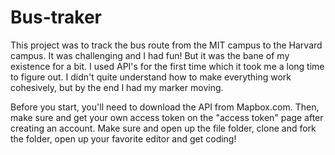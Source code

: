 # Bus-traker
This project was to track the bus route from the MIT campus to the Harvard campus. It was challenging and I had fun! But it was the bane of my existence for a bit. I used API's for the first time which it took me a long time to figure out. I didn't quite understand how to make everything work cohesively, but by the end I had my marker moving. 

Before you start, you'll need to download the API from Mapbox.com. Then, make sure and get your own access token on the "access token" page after creating an account. Make sure and open up the file folder, clone and fork the folder, open up your favorite editor and get coding! 
